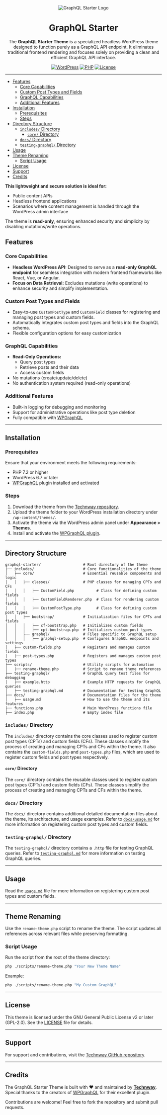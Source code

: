 <div align="center">

<img src="https://i.ibb.co/QMrspvp/graphql-starter-logo.png" alt="GraphQL Starter Logo">
<h1>GraphQL Starter</h1>

<p>The <strong>GraphQL Starter Theme</strong> is a specialized headless WordPress theme designed to function purely as a GraphQL API endpoint. It eliminates traditional frontend rendering and focuses solely on providing a clean and efficient GraphQL API interface.</p>

<a href="https://wordpress.org/"><img src="https://img.shields.io/badge/WordPress-6.7-blue.svg" alt="WordPress"></a>
<a href="https://php.net/"><img src="https://img.shields.io/badge/PHP-7.2+-purple.svg" alt="PHP"></a>
<a href="https://www.gnu.org/licenses/gpl-2.0.html"><img src="https://img.shields.io/badge/license-GPL--2.0-green.svg" alt="License"></a>

</div>

---

- [Features](#features)
  - [Core Capabilities](#core-capabilities)
  - [Custom Post Types and Fields](#custom-post-types-and-fields)
  - [GraphQL Capabilities](#graphql-capabilities)
  - [Additional Features](#additional-features)
- [Installation](#installation)
  - [Prerequisites](#prerequisites)
  - [Steps](#steps)
- [Directory Structure](#directory-structure)
  - [`includes/` Directory](#includes-directory)
    - [`core/` Directory](#core-directory)
  - [`docs/` Directory](#docs-directory)
  - [`testing-graphql/` Directory](#testing-graphql-directory)
- [Usage](#usage)
- [Theme Renaming](#theme-renaming)
  - [Script Usage](#script-usage)
- [License](#license)
- [Support](#support)
- [Credits](#credits)


**This lightweight and secure solution is ideal for:**
- Public content APIs
- Headless frontend applications
- Scenarios where content management is handled through the WordPress admin interface

The theme is **read-only**, ensuring enhanced security and simplicity by disabling mutations/write operations.

## Features

### Core Capabilities
- **Headless WordPress API:** Designed to serve as a **read-only GraphQL endpoint** for seamless integration with modern frontend frameworks like React, Vue, or Angular.
- **Focus on Data Retrieval:** Excludes mutations (write operations) to enhance security and simplify implementation.

### Custom Post Types and Fields
- Easy-to-use `CustomPostType` and `CustomField` classes for registering and managing post types and custom fields.
- Automatically integrates custom post types and fields into the GraphQL schema.
- Flexible configuration options for easy customization

### GraphQL Capabilities
- **Read-Only Operations:**
  - Query post types
  - Retrieve posts and their data
  - Access custom fields
- No mutations (create/update/delete)
- No authentication system required (read-only operations)

### Additional Features
- Built-in logging for debugging and monitoring
- Support for administrative operations like post type deletion
- Fully compatible with [WPGraphQL](https://wordpress.org/plugins/wp-graphql/)

---

## Installation

### Prerequisites
Ensure that your environment meets the following requirements:
- PHP 7.2 or higher
- WordPress 6.7 or later
- [WPGraphQL](https://wordpress.org/plugins/wp-graphql/) plugin installed and activated

### Steps
1. Download the theme from the [Technway repository](https://github.com/technway/graphql-starter).
2. Upload the theme folder to your WordPress installation directory under `/wp-content/themes/`.
3. Activate the theme via the WordPress admin panel under **Appearance > Themes**.
4. Install and activate the [WPGraphQL plugin](https://wordpress.org/plugins/wp-graphql/).

---

## Directory Structure

```
graphql-starter/                   # Root directory of the theme
├── includes/                      # Core functionalities of the theme
│   ├── core/                      # Essential reusable components and logic
│   │   ├── classes/               # PHP classes for managing CPTs and CFs
│   │   │   ├── CustomField.php          # Class for defining custom fields
│   │   │   ├── CustomFieldRenderer.php  # Class for rendering custom fields
│   │   │   ├── CustomPostType.php       # Class for defining custom post types
│   │   ├── bootstrap/             # Initialization files for CPTs and fields
│   │   │   ├── cf-bootstrap.php   # Initializes custom fields
│   │   │   ├── cpt-bootstrap.php  # Initializes custom post types
│   │   ├── graphql/               # Files specific to GraphQL setup
│   │   │   ├── graphql-setup.php  # Configures GraphQL endpoints and settings
│   ├── custom-fields.php          # Registers and manages custom fields
│   ├── post-types.php             # Registers and manages custom post types
├── scripts/                       # Utility scripts for automation
│   ├── rename-theme.php           # Script to rename theme references
├── testing-graphql/               # GraphQL query test files for debugging
│   ├── example.http               # Example HTTP requests for GraphQL queries
│   ├── testing-graphql.md         # Documentation for testing GraphQL
├── docs/                          # Documentation files for the theme
│   ├── usage.md                   # How to use the theme and its features
├── functions.php                  # Main WordPress functions file
├── index.php                      # Empty index file
```

### `includes/` Directory
The `includes/` directory contains the core classes used to register custom post types (CPTs) and custom fields (CFs). These classes simplify the process of creating and managing CPTs and CFs within the theme. It also contains the `custom-fields.php` and `post-types.php` files, which are used to register custom fields and post types respectively.

#### `core/` Directory
The `core/` directory contains the reusable classes used to register custom post types (CPTs) and custom fields (CFs). These classes simplify the process of creating and managing CPTs and CFs within the theme.

### `docs/` Directory
The `docs/` directory contains additional detailed documentation files about the theme, its architecture, and usage examples. Refer to [`docs/usage.md`](docs/usage.md) for more information on registering custom post types and custom fields.

### `testing-graphql/` Directory
The `testing-graphql/` directory contains a `.http` file for testing GraphQL queries. Refer to [`testing-graphql.md`](testing-graphql/testing-graphql.md) for more information on testing GraphQL queries.

---

## Usage

Read the [`usage.md`](docs/usage.md) file for more information on registering custom post types and custom fields.

---

## Theme Renaming
Use the `rename-theme.php` script to rename the theme. The script updates all references across relevant files while preserving formatting.

### Script Usage
Run the script from the root of the theme directory:
```bash
php ./scripts/rename-theme.php "Your New Theme Name"
```

Example:
```bash
php ./scripts/rename-theme.php "My Custom GraphQL"
```

---

## License
This theme is licensed under the GNU General Public License v2 or later (GPL-2.0). See the [LICENSE](LICENSE) file for details.

---

## Support
For support and contributions, visit the [Technway GitHub repository](https://github.com/technway/graphql-starter).

---

## Credits
The GraphQL Starter Theme is built with ❤️ and maintained by **[Technway](https://technway.biz)**. Special thanks to the creators of [WPGraphQL](https://www.wpgraphql.com/) for their excellent plugin.

Contributions are welcome! Feel free to fork the repository and submit pull requests.
